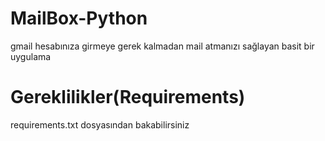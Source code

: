 # MailBox-Python
gmail hesabınıza girmeye gerek kalmadan mail atmanızı sağlayan basit bir uygulama

# Gereklilikler(Requirements)
requirements.txt dosyasından bakabilirsiniz
